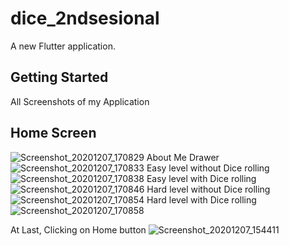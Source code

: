 # dice_2ndsesional

A new Flutter application.

## Getting Started
All Screenshots of my Application

## Home Screen
![Screenshot_20201207_170829](https://user-images.githubusercontent.com/73903186/101349449-33894b00-38af-11eb-88bb-2168644a95c2.jpg)
About Me Drawer
![Screenshot_20201207_170833](https://user-images.githubusercontent.com/73903186/101349452-3421e180-38af-11eb-9a13-396fce9499c9.jpg)
Easy level without Dice rolling
![Screenshot_20201207_170838](https://user-images.githubusercontent.com/73903186/101349455-35530e80-38af-11eb-8f34-08d3731d24ed.jpg)
Easy level with Dice rolling
![Screenshot_20201207_170846](https://user-images.githubusercontent.com/73903186/101349458-35eba500-38af-11eb-8b3c-2bdbab72d4ef.jpg)
Hard level without Dice rolling
![Screenshot_20201207_170854](https://user-images.githubusercontent.com/73903186/101349463-371cd200-38af-11eb-95d2-8f5e05a98a73.jpg)
Hard level with Dice rolling
![Screenshot_20201207_170858](https://user-images.githubusercontent.com/73903186/101349464-37b56880-38af-11eb-8443-1a93f4394eda.jpg)

At Last, Clicking on Home button
![Screenshot_20201207_154411](https://user-images.githubusercontent.com/73903186/101349446-31bf8780-38af-11eb-91f3-9838c0fcdac3.jpg)
